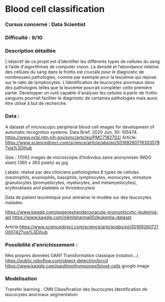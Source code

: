 # Blood cell classification

<!-- #region -->
### Cursus concerné : Data Scientist 

### Difficulté : 9/10

### Description détaillée

L’objectif de ce projet est d’identifier les différents types de cellules du sang à l’aide d'algorithmes de computer vision. La densité et l’abondance relative des cellules du sang dans le frottis est cruciale pour le diagnostic de nombreuses pathologies, comme par exemple pour la leucémie qui repose sur le ratio de lymphocytes. L’identification de leucocytes anormaux dans des pathologies telles que la leucémie pourrait compléter cette première partie.
Développer un outil capable d'analyser les cellules à partir de frottis sanguins pourrait faciliter le diagnostic de certaines pathologies mais aussi être utilisé à but de recherche.

### Data : 
A dataset of microscopic peripheral blood cell images for development of automatic recognition systems. Data Brief. 2020 Jun; 30: 105474.
https://www.ncbi.nlm.nih.gov/pmc/articles/PMC7182702/
Article: https://www.sciencedirect.com/science/article/abs/pii/S0169260719303578?via%3Dihub


Size :  17092 images de microscopie d’Individus sains anonymisés (MGG stain)
(360 x 363 pixels) as jpg

Labels: réalisé par des cliniciens pathologistes
8 types de cellules 
(neutrophils, eosinophils, basophils, lymphocytes, monocytes, immature granulocytes (promyelocytes, myelocytes, and metamyelocytes), erythroblasts and platelets or thrombocytes)

Data de patient leucémique pour entraîner le modèle sur des leucocytes malades.

https://www.kaggle.com/eugeneshenderov/acute-promyelocytic-leukemia-apl
https://www.kaggle.com/nikhilsharma00/leukemia-dataset

Article:https://www.sciencedirect.com/science/article/abs/pii/S0169260721000742?via%3Dihub




### Possibilité d'enrichissement : 
Mes propres données
GAN? Transformation classique (rotation…)
https://public.roboflow.com/object-detection/bccd
https://www.kaggle.com/paultimothymooney/blood-cells
google image 

### Modélisation
Transfer learning : CNN
Classification des leucocytes
Identification de leucocytes anormaux
segmentation
<!-- #endregion -->

```python

```
